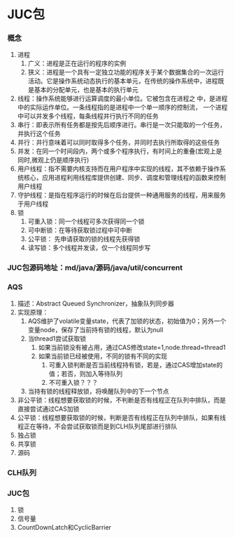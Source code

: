 # JUC包

### 概念
1. 进程
   1. 广义：进程是正在运行的程序的实例
   2. 狭义：进程是一个具有一定独立功能的程序关于某个数据集合的一次运行活动。它是操作系统动态执行的基本单元，在传统的操作系统中，进程既是基本的分配单元，也是基本的执行单元
2. 线程：操作系统能够进行运算调度的最小单位。它被包含在进程之 中，是进程中的实际运作单位。一条线程指的是进程中一个单一顺序的控制流， 一个进程中可以并发多个线程，每条线程并行执行不同的任务
3. 串行：即表示所有任务都是按先后顺序进行。串行是一次只能取的一个任务，并执行这个任务
4. 并行：并行意味着可以同时取得多个任务，并同时去执行所取得的这些任务
5. 并发：在同一个时间段内，两个或多个程序执行，有时间上的重叠(宏观上是同时,微观上仍是顺序执行)
6. 用户线程：指不需要内核支持而在用户程序中实现的线程，其不依赖于操作系统核心，应用进程利用线程库提供创建、同步、调度和管理线程的函数来控制用户线程
7. 守护线程：是指在程序运行的时候在后台提供一种通用服务的线程，用来服务于用户线程
8. 锁
   1. 可重入锁：同一个线程可多次获得同一个锁 
   2. 可中断锁：在等待获取锁过程中可中断 
   3. 公平锁： 先申请获取的锁的线程先获得锁
   4. 读写锁：多个线程并发读，仅一个线程同步写

### JUC包源码地址：md/java/源码/java/util/concurrent
### AQS

1. 描述：Abstract Queued Synchronizer，抽象队列同步器
2. 实现原理：
    1. AQS维护了volatile变量state，代表了加锁的状态，初始值为0；另外一个变量node，保存了当前持有锁的线程，默认为null
    2. 当thread1尝试获取锁
        1. 如果当前锁没有被占用，通过CAS修改state=1,node.thread=thread1
        2. 如果当前锁已经被使用，不同的锁有不同的实现
            1. 可重入锁判断是否当前线程持有锁，若是，通过CAS增加state的值；若否，则加入等待队列
            2. 不可重入锁？？？
    3. 当持有锁的线程释放锁，将唤醒队列中的下一个节点
3. 非公平锁：线程想要获取锁的时候，不判断是否有线程正在队列中排队，而是直接尝试通过CAS加锁
4. 公平锁：线程想要获取锁的时候，判断是否有线程正在队列中排队，如果有线程正在等待，不会尝试获取锁而是到CLH队列尾部进行排队
5. 独占锁
6. 共享锁
7. 源码
### CLH队列

### JUC包

1. 锁
2. 信号量
3. CountDownLatch和CyclicBarrier